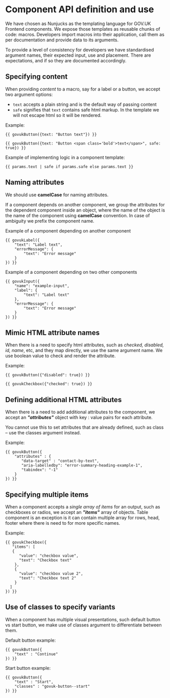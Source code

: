 
# Component API definition and use
We have chosen as Nunjucks as the templating language for GOV.UK Frontend components. We expose those templates as reusable chunks of code: macros. Developers import macros into their application, call them as per documentation and provide data to its arguments.

To provide a level of consistency for developers we have standardised argument names, their expected input, use and placement. There are expectations, and  if so they are documented accordingly.

## Specifying content
When providing *content* to a macro, say for a label or a button, we accept two argument options:

 - `text` accepts a plain string and is the default way of passing content
 - `safe` signifies that `text` contains safe html markup. In the template we will not escape html so it will be rendered.

Example:

`{{ govukButton({text: "Button text"}) }}`

`{{ govukButton({text: "Button <span class='bold'>text</span>", safe: true}) }}`

Example of implementing logic in a component template:

`{{ params.text | safe if params.safe else params.text }}`

## Naming attributes
We should use **camelCase** for naming attributes.

If a component depends on another component, we group the attributes for the dependent component inside an object, where the name of the object is the name of the component using **camelCase** convention. In case of ambiguity we prefix the component name.

Example of a component depending on another component
```
{{ govukLabel({
	"text": "Label text",
	"errorMessage": {
		"text": "Error message"
	}
}) }}
```

Example of a component depending on two other components
```
{{ govukInput({
	"name": "example-input",
	"label": {
		"text": "Label text"
	},
	"errorMessage": {
		"text": "Error message"
	}
}) }}
```

## Mimic HTML attribute names
When there is a need to specify html attributes, such as *checked, disabled, id, name*, etc, and they map directly, we use the same argument name. We use boolean value to check and render the attribute.

Example:

`{{ govukButton({"disabled": true}) }}`

`{{ govukCheckbox({"checked": true}) }}`


## Defining additional HTML attributes
When there is a need to add additional attributes to the component, we accept an ***"attributes"*** object with key : value pairs for each attribute.

You cannot use this to set attributes that are already defined, such as class – use the classes argument instead.

Example:
```
{{ govukButton({
	"attributes" : {
	   "data-target" : "contact-by-text",
	   "aria-labelledby": "error-summary-heading-example-1",
	   "tabindex": "-1"
	}
}) }}
```

## Specifying multiple items
When a component accepts a *single array of items* for an output, such as checkboxes or radios, we accept an ***"items"*** array of objects.  Table component is an exception is it can contain multiple array for rows, head, footer where there is need to for more specific names.

Example:
```
{{ govukCheckbox({
   "items": [
   {
      "value": "checkbox value",
      "text": "Checkbox text"
    },
    {
      "value": "checkbox value 2",
      "text": "Checkbox text 2"
    }
  ]
}) }}
```
## Use of classes to specify variants
When a component has multiple visual presentations, such default button vs start button, we make use of classes argument to differentiate between them.

Default button example:
```
{{ govukButton({
	"text" : "Continue"
}) }}
```
Start button example:
```
{{ govukButton({
	"text" : "Start",
	"classes" : "govuk-button--start"
}) }}
```

